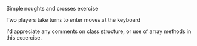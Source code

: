 Simple noughts and crosses exercise

Two players take turns to enter moves at the keyboard

I'd appreciate any comments on class structure, or use of array methods in this excercise.
